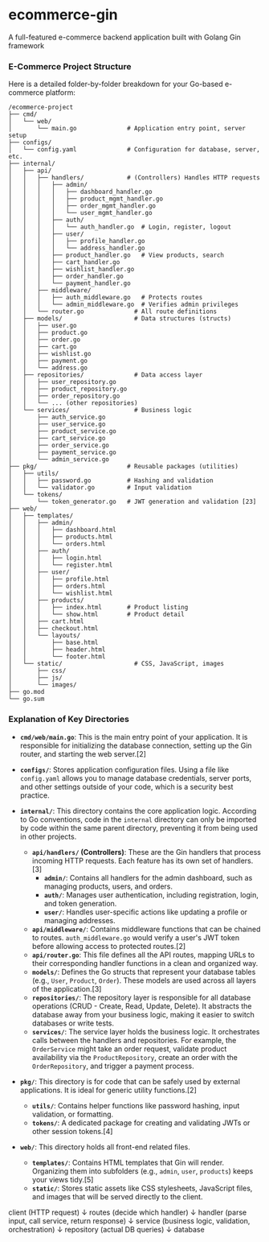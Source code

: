 # ecommerce-gin

A full-featured e-commerce backend application built with Golang Gin framework

### E-Commerce Project Structure

Here is a detailed folder-by-folder breakdown for your Go-based e-commerce platform:

```
/ecommerce-project
├── cmd/
│   └── web/
│       └── main.go              # Application entry point, server setup
├── configs/
│   └── config.yaml              # Configuration for database, server, etc.
├── internal/
│   ├── api/
│   │   ├── handlers/            # (Controllers) Handles HTTP requests
│   │   │   ├── admin/
│   │   │   │   ├── dashboard_handler.go
│   │   │   │   ├── product_mgmt_handler.go
│   │   │   │   ├── order_mgmt_handler.go
│   │   │   │   └── user_mgmt_handler.go
│   │   │   ├── auth/
│   │   │   │   └── auth_handler.go  # Login, register, logout
│   │   │   ├── user/
│   │   │   │   ├── profile_handler.go
│   │   │   │   └── address_handler.go
│   │   │   ├── product_handler.go   # View products, search
│   │   │   ├── cart_handler.go
│   │   │   ├── wishlist_handler.go
│   │   │   ├── order_handler.go
│   │   │   └── payment_handler.go
│   │   ├── middleware/
│   │   │   ├── auth_middleware.go   # Protects routes
│   │   │   └── admin_middleware.go  # Verifies admin privileges
│   │   └── router.go              # All route definitions
│   ├── models/                    # Data structures (structs)
│   │   ├── user.go
│   │   ├── product.go
│   │   ├── order.go
│   │   ├── cart.go
│   │   ├── wishlist.go
│   │   ├── payment.go
│   │   └── address.go
│   ├── repositories/              # Data access layer
│   │   ├── user_repository.go
│   │   ├── product_repository.go
│   │   ├── order_repository.go
│   │   └── ... (other repositories)
│   └── services/                  # Business logic
│       ├── auth_service.go
│       ├── user_service.go
│       ├── product_service.go
│       ├── cart_service.go
│       ├── order_service.go
│       ├── payment_service.go
│       └── admin_service.go
├── pkg/                         # Reusable packages (utilities)
│   ├── utils/
│   │   ├── password.go          # Hashing and validation
│   │   └── validator.go         # Input validation
│   └── tokens/
│       └── token_generator.go   # JWT generation and validation [23]
├── web/
│   ├── templates/
│   │   ├── admin/
│   │   │   ├── dashboard.html
│   │   │   ├── products.html
│   │   │   └── orders.html
│   │   ├── auth/
│   │   │   ├── login.html
│   │   │   └── register.html
│   │   ├── user/
│   │   │   ├── profile.html
│   │   │   ├── orders.html
│   │   │   └── wishlist.html
│   │   ├── products/
│   │   │   ├── index.html       # Product listing
│   │   │   └── show.html        # Product detail
│   │   ├── cart.html
│   │   ├── checkout.html
│   │   └── layouts/
│   │       ├── base.html
│   │       ├── header.html
│   │       └── footer.html
│   └── static/                    # CSS, JavaScript, images
│       ├── css/
│       ├── js/
│       └── images/
├── go.mod
└── go.sum
```

### Explanation of Key Directories

- **`cmd/web/main.go`**: This is the main entry point of your application. It is responsible for initializing the database connection, setting up the Gin router, and starting the web server.[2]

- **`configs/`**: Stores application configuration files. Using a file like `config.yaml` allows you to manage database credentials, server ports, and other settings outside of your code, which is a security best practice.

- **`internal/`**: This directory contains the core application logic. According to Go conventions, code in the `internal` directory can only be imported by code within the same parent directory, preventing it from being used in other projects.

  - **`api/handlers/` (Controllers)**: These are the Gin handlers that process incoming HTTP requests. Each feature has its own set of handlers.[3]
    - **`admin/`**: Contains all handlers for the admin dashboard, such as managing products, users, and orders.
    - **`auth/`**: Manages user authentication, including registration, login, and token generation.
    - **`user/`**: Handles user-specific actions like updating a profile or managing addresses.
  - **`api/middleware/`**: Contains middleware functions that can be chained to routes. `auth_middleware.go` would verify a user's JWT token before allowing access to protected routes.[2]
  - **`api/router.go`**: This file defines all the API routes, mapping URLs to their corresponding handler functions in a clean and organized way.
  - **`models/`**: Defines the Go structs that represent your database tables (e.g., `User`, `Product`, `Order`). These models are used across all layers of the application.[3]
  - **`repositories/`**: The repository layer is responsible for all database operations (CRUD - Create, Read, Update, Delete). It abstracts the database away from your business logic, making it easier to switch databases or write tests.
  - **`services/`**: The service layer holds the business logic. It orchestrates calls between the handlers and repositories. For example, the `OrderService` might take an order request, validate product availability via the `ProductRepository`, create an order with the `OrderRepository`, and trigger a payment process.

- **`pkg/`**: This directory is for code that can be safely used by external applications. It is ideal for generic utility functions.[2]

  - **`utils/`**: Contains helper functions like password hashing, input validation, or formatting.
  - **`tokens/`**: A dedicated package for creating and validating JWTs or other session tokens.[4]

- **`web/`**: This directory holds all front-end related files.
  - **`templates/`**: Contains HTML templates that Gin will render. Organizing them into subfolders (e.g., `admin`, `user`, `products`) keeps your views tidy.[5]
  - **`static/`**: Stores static assets like CSS stylesheets, JavaScript files, and images that will be served directly to the client.



client (HTTP request)
↓
routes (decide which handler)
↓
handler (parse input, call service, return response)
↓
service (business logic, validation, orchestration)
↓
repository (actual DB queries)
↓
database
